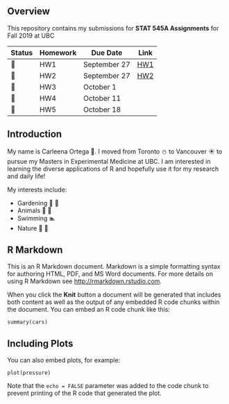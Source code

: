 ## Overview

This repository contains my submissions for **STAT 545A Assignments** for Fall 2019 at UBC

|Status| Homework | Due Date |Link|
| ----------- | ----------- | ----------- |----------- |
|:radio_button:|HW1 | September 27 |[HW1](https://github.com/STAT545-UBC-hw-2019-20/stat545-hw-carleenaortega/tree/master/HW%232)|
|:radio_button:|HW2 | September 27 |[HW2](https://github.com/STAT545-UBC-hw-2019-20/stat545-hw-carleenaortega)|
|:radio_button:|HW3 | October 1 ||
|:radio_button:|HW4 | October 11 ||
|:radio_button:|HW5 | October 18||

## Introduction
My name is Carleena Ortega :woman:. I moved from Toronto :snowman: to Vancouver :sunny: to pursue my Masters in Experimental Medicine at UBC. I am interested in learning the diverse applications of R and hopefully use it for my research and daily life!

My interests include:
* Gardening :herb: :hibiscus:
* Animals :dog: :koala: 
* Swimming :swimmer:
* Nature :ocean: :deciduous_tree:





## R Markdown

This is an R Markdown document. Markdown is a simple formatting syntax for authoring HTML, PDF, and MS Word documents. For more details on using R Markdown see <http://rmarkdown.rstudio.com>.

When you click the **Knit** button a document will be generated that includes both content as well as the output of any embedded R code chunks within the document. You can embed an R code chunk like this:

```{r cars}
summary(cars)
```

## Including Plots

You can also embed plots, for example:

```{r pressure, echo=FALSE}
plot(pressure)
```

Note that the `echo = FALSE` parameter was added to the code chunk to prevent printing of the R code that generated the plot.
